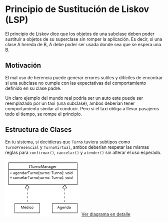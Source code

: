 # Principio de Sustitución de Liskov (LSP)

El principio de Liskov dice que los objetos de una subclase deben poder sustituir a objetos de su superclase sin romper la aplicación. 
Es decir, si una clase A hereda de B, A debe poder ser usada donde sea que se espera una B.

## Motivación
El mal uso de herencia puede generar errores sutiles y difíciles de encontrar si una subclase no cumple con las expectativas del comportamiento definido en su clase padre. 

Un claro ejemplo del mundo real podría ser un auto este puede ser reemplazado por un taxi (una subclase), ambos deberían tener comportamiento similar al conducir. Pero si el taxi obliga a llevar pasajeros todo el tiempo, se rompe el principio.

## Estructura de Clases
En tu sistema, si decidieras que `Turno` tuviera subtipos como `TurnoPresencial` y `TurnoVirtual`, ambos deberían respetar las mismas reglas para `confirmar()`, `cancelar()` y `atender()` sin alterar el uso esperado.

![Diagrama LSP](./imagenes/solid/LSP.png)
[Ver diagrama en detalle]()
